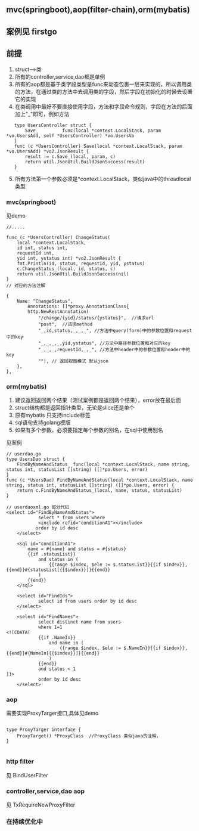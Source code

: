 ## mvc(springboot),aop(filter-chain),orm(mybatis)

## 案例见 firstgo

## 前提
1. struct-->类   
2. 所有的controller,service,dao都是单例    
3. 所有的aop都是基于类字段类型是func来动态包裹一层来实现的，所以调用类的方法，在通过类的方法中去调用类的字段，然后字段在初始化的时候去设置它的实现    
4. 在类调用中最好不要直接使用字段，方法和字段命令规则，字段在方法的后面加上"_"即可，例如方法  
```
   type UsersController struct {
       Save_         func(local *context.LocalStack, param *vo.UsersAdd, self *UsersController) *vo.UsersVo
   }
   func (c *UsersController) Save(local *context.LocalStack, param *vo.UsersAdd) *vo2.JsonResult {
       result := c.Save_(local, param, c)
       return util.JsonUtil.BuildJsonSuccess(result)
   }
```
   
5. 所有方法第一个参数必须是*context.LocalStack，类似java中的threadlocal类型
   
### mvc(springboot)
见demo  
```golang
//.....

func (c *UsersController) ChangeStatus(
    local *context.LocalStack,
    id int, status int,
    requestId int,
    yid int, ystatus int) *vo2.JsonResult {
    fmt.Println(id, status, requestId, yid, ystatus)
    c.ChangeStatus_(local, id, status, c)
    return util.JsonUtil.BuildJsonSuccess(nil)
}
// 对应的方法注解

{
    Name: "ChangeStatus",
        Annotations: []*proxy.AnnotationClass{
        http.NewRestAnnotation(
        	"/change/{yid}/status/{ystatus}",  //请求url
        	"post",  //请求method
            "_,id,status,_,_,_", //方法中query(form)中的参数位置和request中的key
            "_,_,_,_,yid,ystatus", //方法中路径参数位置和对应的key
            "_,_,_,requestId,_,_", //方法中header中的参数位置和header中的key
            ""), // 返回视图模式 默认json
    },
},

```

### orm(mybatis)
1. 建议返回返回两个结果（测试案例都是返回两个结果），error放在最后面    
2. struct结构都是返回指针类型，无论是slice还是单个
3. 原有mybatis 只支持include标签
4. sql语句支持golang模版
5. 如果有多个参数，必须要指定每个参数的别名，在sql中使用别名

见案例 

```
// userdao.go
type UsersDao struct {
    FindByNameAndStatus_ func(local *context.LocalStack, name string, status int, statusList []string) ([]*po.Users, error)
}
func (c *UsersDao) FindByNameAndStatus(local *context.LocalStack, name string, status int, statusList []string) ([]*po.Users, error) {
	return c.FindByNameAndStatus_(local, name, status, statusList)
}

// userdaoxml.go 部分代码
<select id="FindByNameAndStatus">
			select * from users where   
			<include refid="conditionA1"></include>
           order by id desc 
	</select>

	<sql id="conditionA1">
		name = #{name} and status = #{status} 
		{{if .statusList}}
			and status in (
				{{range $index, $ele := $.statusList}}{{if $index}},{{end}}#{statusList[{{$index}}]}{{end}}
			)
		{{end}}
	</sql>

	<select id="FindIds">
			select id from users order by id desc 
	</select>

	<select id="FindNames">
			select distinct name from users 
			where 1=1
<![CDATA[
			{{if .NameIn}}
				and name in (
					{{range $index, $ele := $.NameIn}}{{if $index}},{{end}}#{NameIn[{{$index}}]}{{end}}
				)
			{{end}}
			and status < 1
]]>
			order by id desc 
	</select>
```


### aop
需要实现ProxyTarger接口,具体见demo

```

type ProxyTarger interface {
	ProxyTarget() *ProxyClass  //ProxyClass 类似java的注解，
}


```

### http filter
见 BindUserFilter


### controller,service,dao aop
见 TxRequireNewProxyFilter

### 在持续优化中

